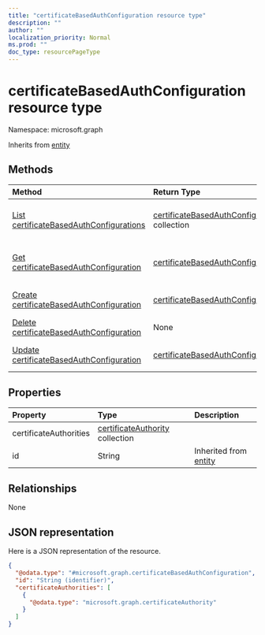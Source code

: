 ```yaml
---
title: "certificateBasedAuthConfiguration resource type"
description: ""
author: ""
localization_priority: Normal
ms.prod: ""
doc_type: resourcePageType
---
```


# certificateBasedAuthConfiguration resource type


Namespace: microsoft.graph




Inherits from [entity](../resources/entity.md)

## Methods
|Method|Return Type|Description|
|:---|:---|:---|
|[List certificateBasedAuthConfigurations](../api/certificatebasedauthconfiguration-list.md)|[certificateBasedAuthConfiguration](../resources/certificatebasedauthconfiguration.md) collection|List properties and relationships of the [certificateBasedAuthConfiguration](../resources/certificatebasedauthconfiguration.md) objects.|
|[Get certificateBasedAuthConfiguration](../api/certificatebasedauthconfiguration-get.md)|[certificateBasedAuthConfiguration](../resources/certificatebasedauthconfiguration.md)|Read properties and relationships of the [certificateBasedAuthConfiguration](../resources/certificatebasedauthconfiguration.md) object.|
|[Create certificateBasedAuthConfiguration](../api/certificatebasedauthconfiguration-post-certificatebasedauthconfiguration.md)|[certificateBasedAuthConfiguration](../resources/certificatebasedauthconfiguration.md)|Create a new [certificateBasedAuthConfiguration](../resources/certificatebasedauthconfiguration.md) object.|
|[Delete certificateBasedAuthConfiguration](../api/certificatebasedauthconfiguration-delete.md)|None|Deletes a [certificateBasedAuthConfiguration](../resources/certificatebasedauthconfiguration.md).|
|[Update certificateBasedAuthConfiguration](../api/certificatebasedauthconfiguration-update.md)|[certificateBasedAuthConfiguration](../resources/certificatebasedauthconfiguration.md)|Update the properties of a [certificateBasedAuthConfiguration](../resources/certificatebasedauthconfiguration.md) object.|

## Properties
|Property|Type|Description|
|:---|:---|:---|
|certificateAuthorities|[certificateAuthority](../resources/certificateauthority.md) collection||
|id|String| Inherited from [entity](../resources/entity.md)|

## Relationships
None

## JSON representation
Here is a JSON representation of the resource.
<!-- {
  "blockType": "resource",
  "keyProperty": "id",
  "@odata.type": "microsoft.graph.certificateBasedAuthConfiguration",
  "baseType": "microsoft.graph.entity",
  "openType": false
}
-->
``` json
{
  "@odata.type": "#microsoft.graph.certificateBasedAuthConfiguration",
  "id": "String (identifier)",
  "certificateAuthorities": [
    {
      "@odata.type": "microsoft.graph.certificateAuthority"
    }
  ]
}
```

